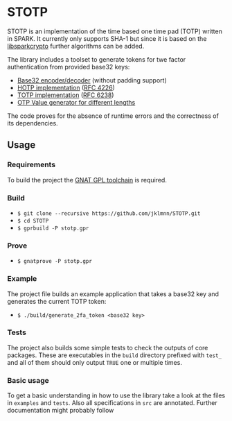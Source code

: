 # STOTP
STOTP is an implementation of the time based one time pad (TOTP) written in SPARK.
It currently only supports SHA-1 but since it is based on the [libsparkcrypto](https://github.com/Componolit/libsparkcrypto/) further algorithms can be added.

The library includes a toolset to generate tokens for twe factor authentication from provided base32 keys:

 - [Base32 encoder/decoder](https://github.com/jklmnn/STOTP/blob/master/src/base32.ads) (without padding support)
 - [HOTP implementation](https://github.com/jklmnn/STOTP/blob/master/src/otp-h.ads) ([RFC 4226](https://tools.ietf.org/html/rfc4226))
 - [TOTP implementation](https://github.com/jklmnn/STOTP/blob/master/src/otp-t.ads) ([RFC 6238](https://tools.ietf.org/html/rfc6238))
 - [OTP Value generator for different lengths](https://github.com/jklmnn/STOTP/blob/master/src/otp.ads)

The code proves for the absence of runtime errors and the correctness of its dependencies.

## Usage

### Requirements

To build the project the [GNAT GPL toolchain](https://www.adacore.com/download/) is required.

### Build
 
 - `$ git clone --recursive https://github.com/jklmnn/STOTP.git`
 - `$ cd STOTP`
 - `$ gprbuild -P stotp.gpr`

### Prove

 - `$ gnatprove -P stotp.gpr`

### Example

The project file builds an example application that takes a base32 key and generates the current TOTP token:

 - `$ ./build/generate_2fa_token <base32 key>`

### Tests

The project also builds some simple tests to check the outputs of core packages.
These are executables in the `build` directory prefixed with `test_` and all of them should only output `TRUE` one or multiple times.

### Basic usage

To get a basic understanding in how to use the library take a look at the files in `examples` and `tests`.
Also all specifications in `src` are annotated. Further documentation might probably follow

